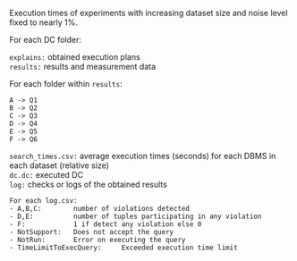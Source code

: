 Execution times of experiments with increasing dataset size and noise level fixed to nearly 1%.

For each DC folder:

`explains:` obtained execution plans
<br>
`results:` results and measurement data

For each folder within `results`:

    A -> Q1
    B -> Q2
    C -> Q3
    D -> Q4
    E -> Q5
    F -> Q6

`search_times.csv:` average execution times (seconds) for each DBMS in each dataset (relative size)
<br>
`dc.dc:` executed DC
<br>
`log:` checks or logs of the obtained results
```
For each log.csv:
- A,B,C:        number of violations detected
- D,E:          number of tuples participating in any violation
- F:            1 if detect any violation else 0
- NotSupport:   Does not accept the query
- NotRun:       Error on executing the query
- TimeLimitToExecQuery:     Exceeded execution time limit 
```